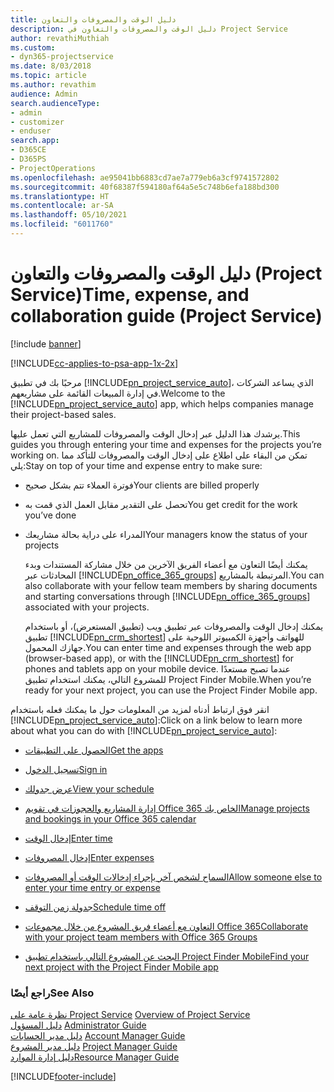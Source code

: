 ```yaml
---
title: دليل الوقت والمصروفات والتعاون
description: دليل الوقت والمصروفات والتعاون في Project Service
author: revathiMuthiah
ms.custom:
- dyn365-projectservice
ms.date: 8/03/2018
ms.topic: article
ms.author: revathim
audience: Admin
search.audienceType:
- admin
- customizer
- enduser
search.app:
- D365CE
- D365PS
- ProjectOperations
ms.openlocfilehash: ae95041bb6883cd7ae7a779eb6a3cf9741572802
ms.sourcegitcommit: 40f68387f594180af64a5e5c748b6efa188bd300
ms.translationtype: HT
ms.contentlocale: ar-SA
ms.lasthandoff: 05/10/2021
ms.locfileid: "6011760"
---
```

# <a name="time-expense-and-collaboration-guide-project-service"></a><span data-ttu-id="2955b-103">دليل الوقت والمصروفات والتعاون (Project Service)</span><span class="sxs-lookup"><span data-stu-id="2955b-103">Time, expense, and collaboration guide (Project Service)</span></span>

[!include [banner](../includes/psa-now-project-operations.md)]

[!INCLUDE[cc-applies-to-psa-app-1x-2x](../includes/cc-applies-to-psa-app-1x-2x.md)]

<span data-ttu-id="2955b-104">مرحبًا بك في تطبيق [!INCLUDE[pn_project_service_auto](../includes/pn-project-service-auto.md)]، الذي يساعد الشركات في إدارة المبيعات القائمة على مشاريعهم.</span><span class="sxs-lookup"><span data-stu-id="2955b-104">Welcome to the [!INCLUDE[pn_project_service_auto](../includes/pn-project-service-auto.md)] app, which helps companies manage their project-based sales.</span></span> 
  
 <span data-ttu-id="2955b-105">يرشدك هذا الدليل عبر إدخال الوقت والمصروفات للمشاريع التي تعمل عليها.</span><span class="sxs-lookup"><span data-stu-id="2955b-105">This guides you through entering your time and expenses for the projects you’re working on.</span></span> <span data-ttu-id="2955b-106">تمكن من البقاء على اطلاع على إدخال الوقت والمصروفات للتأكد مما يلي:</span><span class="sxs-lookup"><span data-stu-id="2955b-106">Stay on top of your time and expense entry to make sure:</span></span>  
  
- <span data-ttu-id="2955b-107">فوترة العملاء تتم بشكل صحيح</span><span class="sxs-lookup"><span data-stu-id="2955b-107">Your clients are billed properly</span></span>  
  
- <span data-ttu-id="2955b-108">تحصل على التقدير مقابل العمل الذي قمت به</span><span class="sxs-lookup"><span data-stu-id="2955b-108">You get credit for the work you’ve done</span></span>  
  
- <span data-ttu-id="2955b-109">المدراء على دراية بحالة مشاريعك</span><span class="sxs-lookup"><span data-stu-id="2955b-109">Your managers know the status of your projects</span></span>  
  
  <span data-ttu-id="2955b-110">يمكنك أيضًا التعاون مع أعضاء الفريق الآخرين من خلال مشاركة المستندات وبدء المحادثات عبر [!INCLUDE[pn_office_365_groups](../includes/pn-office-365-groups.md)] المرتبطة بالمشاريع.</span><span class="sxs-lookup"><span data-stu-id="2955b-110">You can also collaborate with your fellow team members by sharing documents and starting conversations through [!INCLUDE[pn_office_365_groups](../includes/pn-office-365-groups.md)] associated with your projects.</span></span>  
  
  <span data-ttu-id="2955b-111">يمكنك إدخال الوقت والمصروفات عبر تطبيق ويب (تطبيق المستعرض)، أو باستخدام تطبيق [!INCLUDE[pn_crm_shortest](../includes/pn-crm-shortest.md)] للهواتف وأجهزة الكمبيوتر اللوحية على جهازك المحمول.</span><span class="sxs-lookup"><span data-stu-id="2955b-111">You can enter time and expenses through the web app (browser-based app), or with the [!INCLUDE[pn_crm_shortest](../includes/pn-crm-shortest.md)] for phones and tablets app on your mobile device.</span></span> <span data-ttu-id="2955b-112">عندما تصبح مستعدًا للمشروع التالي، يمكنك استخدام تطبيق Project Finder Mobile.</span><span class="sxs-lookup"><span data-stu-id="2955b-112">When you’re ready for your next project, you can use the Project Finder Mobile app.</span></span>  
  
<span data-ttu-id="2955b-113">انقر فوق ارتباط أدناه لمزيد من المعلومات حول ما يمكنك فعله باستخدام [!INCLUDE[pn_project_service_auto](../includes/pn-project-service-auto.md)]:</span><span class="sxs-lookup"><span data-stu-id="2955b-113">Click on a link below to learn more about what you can do with [!INCLUDE[pn_project_service_auto](../includes/pn-project-service-auto.md)]:</span></span>  
  
-   [<span data-ttu-id="2955b-114">الحصول على التطبيقات</span><span class="sxs-lookup"><span data-stu-id="2955b-114">Get the apps</span></span>](../psa/get-apps.md)  
  
-   [<span data-ttu-id="2955b-115">تسجيل الدخول</span><span class="sxs-lookup"><span data-stu-id="2955b-115">Sign in</span></span>](../psa/sign-in.md)  
  
-   [<span data-ttu-id="2955b-116">عرض جدولك</span><span class="sxs-lookup"><span data-stu-id="2955b-116">View your schedule</span></span>](../psa/view-schedule.md)  
  
-   [<span data-ttu-id="2955b-117">إدارة المشاريع والحجوزات في تقويم Office 365 الخاص بك</span><span class="sxs-lookup"><span data-stu-id="2955b-117">Manage projects and bookings in your Office 365 calendar</span></span>](../psa/manage-project-bookings-office-365-calendar.md)  
  
-   [<span data-ttu-id="2955b-118">إدخال الوقت</span><span class="sxs-lookup"><span data-stu-id="2955b-118">Enter time</span></span>](../psa/enter-time.md)  
  
-   [<span data-ttu-id="2955b-119">إدخال المصروفات</span><span class="sxs-lookup"><span data-stu-id="2955b-119">Enter expenses</span></span>](../psa/enter-expenses.md)  
  
-   [<span data-ttu-id="2955b-120">السماح لشخص آخر بإجراء إدخالات الوقت أو المصروفات</span><span class="sxs-lookup"><span data-stu-id="2955b-120">Allow someone else to enter your time entry or expense</span></span>](../psa/allow-someone-else-enter-time-entry-expense.md)  
  
-   [<span data-ttu-id="2955b-121">جدولة زمن التوقف</span><span class="sxs-lookup"><span data-stu-id="2955b-121">Schedule time off</span></span>](../psa/schedule-time-off.md)  
  
-   [<span data-ttu-id="2955b-122">التعاون مع أعضاء فريق المشروع من خلال مجموعات Office 365</span><span class="sxs-lookup"><span data-stu-id="2955b-122">Collaborate with your project team members with Office 365 Groups</span></span>](../psa/collaborate-project-team-members-office-365-groups.md)  
  
-   [<span data-ttu-id="2955b-123">البحث عن المشروع التالي باستخدام تطبيق Project Finder Mobile</span><span class="sxs-lookup"><span data-stu-id="2955b-123">Find your next project with the Project Finder Mobile app</span></span>](../psa/find-next-project-finder-mobile-app.md)  
  
### <a name="see-also"></a><span data-ttu-id="2955b-124">راجع أيضًا</span><span class="sxs-lookup"><span data-stu-id="2955b-124">See Also</span></span>  
 <span data-ttu-id="2955b-125">[نظرة عامة على Project Service](../psa/overview.md) </span><span class="sxs-lookup"><span data-stu-id="2955b-125">[Overview of Project Service](../psa/overview.md) </span></span>  
 <span data-ttu-id="2955b-126">[دليل المسؤول](../psa/admin-guide.md) </span><span class="sxs-lookup"><span data-stu-id="2955b-126">[Administrator Guide](../psa/admin-guide.md) </span></span>  
 <span data-ttu-id="2955b-127">[دليل مدير الحسابات](../psa/account-manager-guide.md) </span><span class="sxs-lookup"><span data-stu-id="2955b-127">[Account Manager Guide](../psa/account-manager-guide.md) </span></span>  
 <span data-ttu-id="2955b-128">[دليل مدير المشروع](../psa/project-manager-guide.md) </span><span class="sxs-lookup"><span data-stu-id="2955b-128">[Project Manager Guide](../psa/project-manager-guide.md) </span></span>  
 [<span data-ttu-id="2955b-129">دليل إدارة الموارد</span><span class="sxs-lookup"><span data-stu-id="2955b-129">Resource Manager Guide</span></span>](../psa/resource-manager-guide.md)   


[!INCLUDE[footer-include](../includes/footer-banner.md)]